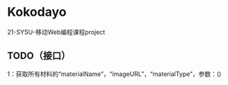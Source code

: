 # Kokodayo
21-SYSU-移动Web编程课程project


## TODO（接口）
1：获取所有材料的“materialName”，“imageURL”，“materialType”，参数：()
